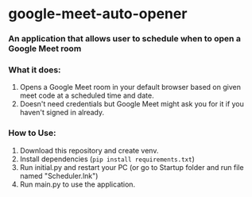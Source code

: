 # google-meet-auto-opener
 ### An application that allows user to schedule when to open a Google Meet room
 
 ### What it does:
 1. Opens a Google Meet room in your default browser based on given meet code at a scheduled time and date.
 2. Doesn't need credentials but Google Meet might ask you for it if you haven't signed in already. 

### How to Use:
1. Download this repository and create venv.
2. Install dependencies (`pip install requirements.txt`)
3. Run initial.py and restart your PC (or go to Startup folder and run file named "Scheduler.lnk")
4. Run main.py to use the application.
